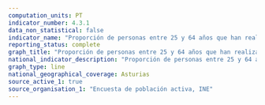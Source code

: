 ```yaml
---
computation_units: PT
indicator_number: 4.3.1
data_non_statistical: false
indicator_name: "Proporción de personas entre 25 y 64 años que han realizado estudios o formación en las últimas cuatro semanas"
reporting_status: complete
graph_title: "Proporción de personas entre 25 y 64 años que han realizado estudios o formación en las últimas cuatro semanas"
national_indicator_description: "Proporción de personas entre 25 y 64 años que han realizado estudios o formación en las últimas cuatro semanas"
graph_type: line
national_geographical_coverage: Asturias
source_active_1: true
source_organisation_1: "Encuesta de población activa, INE"
---
```

